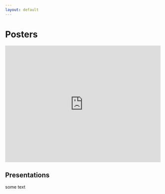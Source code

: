 ```yaml
---
layout: default
---
```


# Posters

<embed src="https://github.com/alegresor/alegresor.github.io/blob/main/posters/2023_PFGPCredibleIntervals_Own.pdf" width="500" height="375" 
 type="application/pdf">

<object data="https://github.com/alegresor/alegresor.github.io/blob/main/posters/2023_PFGPCredibleIntervals_Own.pdf" width="1000" height="1000" type='application/pdf'></object>

## Presentations

some text 
